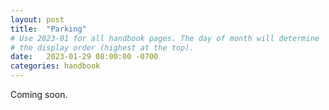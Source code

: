 ```yaml
---
layout: post
title:  "Parking"
# Use 2023-01 for all handbook pages. The day of month will determine
# the display order (highest at the top).
date:   2023-01-29 08:00:00 -0700
categories: handbook
---
```

Coming soon.

